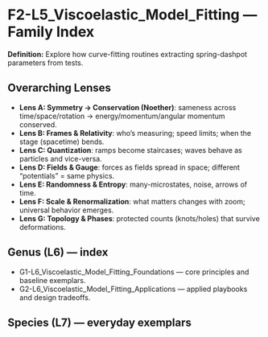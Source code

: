 # F2-L5_Viscoelastic_Model_Fitting — Family Index
**Definition:** Explore how curve-fitting routines extracting spring-dashpot parameters from tests.

## Overarching Lenses

- **Lens A: Symmetry -> Conservation (Noether)**: sameness across time/space/rotation → energy/momentum/angular momentum conserved.
- **Lens B: Frames & Relativity**: who’s measuring; speed limits; when the stage (spacetime) bends.
- **Lens C: Quantization**: ramps become staircases; waves behave as particles and vice-versa.
- **Lens D: Fields & Gauge**: forces as fields spread in space; different “potentials” = same physics.
- **Lens E: Randomness & Entropy**: many-microstates, noise, arrows of time.
- **Lens F: Scale & Renormalization**: what matters changes with zoom; universal behavior emerges.
- **Lens G: Topology & Phases**: protected counts (knots/holes) that survive deformations.

## Genus (L6) — index
- G1-L6_Viscoelastic_Model_Fitting_Foundations — core principles and baseline exemplars.
- G2-L6_Viscoelastic_Model_Fitting_Applications — applied playbooks and design tradeoffs.

## Species (L7) — everyday exemplars

